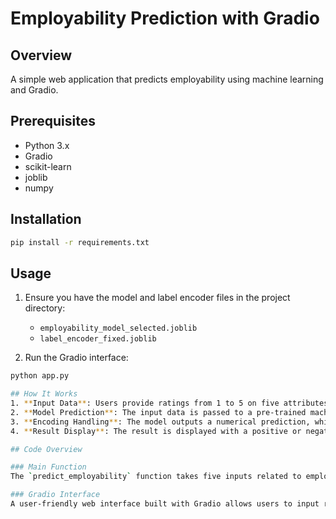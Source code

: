 # Employability Prediction with Gradio

## Overview
A simple web application that predicts employability using machine learning and Gradio.

## Prerequisites
- Python 3.x
- Gradio
- scikit-learn
- joblib
- numpy

## Installation
```bash
pip install -r requirements.txt
```

## Usage
1. Ensure you have the model and label encoder files in the project directory:
   - `employability_model_selected.joblib`
   - `label_encoder_fixed.joblib`

2. Run the Gradio interface:
```bash
python app.py

## How It Works
1. **Input Data**: Users provide ratings from 1 to 5 on five attributes: Manner of Speaking, Self-Confidence, Ability to Present Ideas, Communication Skills, and Mental Alertness.
2. **Model Prediction**: The input data is passed to a pre-trained machine learning model loaded using joblib.
3. **Encoding Handling**: The model outputs a numerical prediction, which is decoded back to a human-readable employability status using a label encoder.
4. **Result Display**: The result is displayed with a positive or negative emoji to indicate employability status.

## Code Overview

### Main Function
The `predict_employability` function takes five inputs related to employability traits and predicts the status using a machine learning model.

### Gradio Interface
A user-friendly web interface built with Gradio allows users to input ratings from 1 to 5 for each trait and get a prediction.

